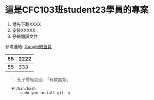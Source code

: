# 這是CFC103班student23學員的專案


 1. 請先下載XXXX
 2. 安裝XXXXX
 3. 仔細閱讀文件

   參考連結: [Google的首頁](https://www.google.com.tw/)



   | 55| 2222 |
   |--|--|
   | 55 |333  |



   > 孔子曾經說過: 「有教無類」


       #!/bin/bash
           sudo yum install git -y

